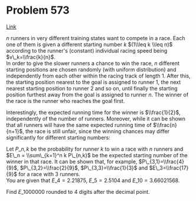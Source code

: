 # Problem 573

[Link](https://projecteuler.net/problem=573)

$n$ runners in very different training states want to compete in a race. Each one of them is given a different starting number $k$ $(1\\leq k \\leq n)$ according to the runner's (constant) individual racing speed being $v\_k=\\frac{k}{n}$.  
In order to give the slower runners a chance to win the race, $n$ different starting positions are chosen randomly (with uniform distribution) and independently from each other within the racing track of length $1$. After this, the starting position nearest to the goal is assigned to runner $1$, the next nearest starting position to runner $2$ and so on, until finally the starting position furthest away from the goal is assigned to runner $n$. The winner of the race is the runner who reaches the goal first.

Interestingly, the expected running time for the winner is $\\frac{1}{2}$, independently of the number of runners. Moreover, while it can be shown that all runners will have the same expected running time of $\\frac{n}{n+1}$, the race is still unfair, since the winning chances may differ significantly for different starting numbers:

Let $P\_{n,k}$ be the probability for runner $k$ to win a race with $n$ runners and $E\_n = \\sum\_{k=1}^n k P\_{n,k}$ be the expected starting number of the winner in that race. It can be shown that, for example, $P\_{3,1}=\\frac{4}{9}$, $P\_{3,2}=\\frac{2}{9}$, $P\_{3,3}=\\frac{1}{3}$ and $E\_3=\\frac{17}{9}$ for a race with $3$ runners.  
You are given that $E\_4=2.21875$, $E\_5=2.5104$ and $E\_{10}=3.66021568$.

Find $E\_{1000000}$ rounded to $4$ digits after the decimal point.